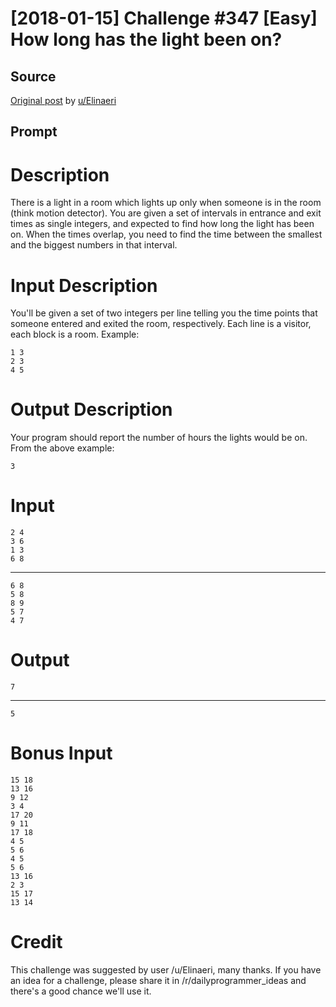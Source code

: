 # [2018-01-15] Challenge #347 [Easy] How long has the light been on?

## Source

[Original post](https://old.reddit.com/r/dailyprogrammer/comments/7qn07r/20180115_challenge_347_easy_how_long_has_the/) by [u/Elinaeri](https://old.reddit.com/u/Elinaeri)

## Prompt



# Description

There is a light in a room which lights up only when someone is in the room (think motion detector). You are given a set of intervals in entrance and exit times as single integers, and expected to find how long the light has been on. When the times overlap, you need to find the time between the smallest and the biggest numbers in that interval.

# Input Description

You'll be given a set of two integers per line telling you the time points that someone entered and exited the room, respectively. Each line is a visitor, each block is a room. Example:

    1 3
    2 3
    4 5

# Output Description

Your program should report the number of hours the lights would be on. From the above example:

    3

# Input

    2 4
    3 6
    1 3
    6 8

----

    6 8
    5 8
    8 9
    5 7
    4 7

# Output

    7

----

    5

# Bonus Input

    15 18
    13 16
    9 12
    3 4
    17 20
    9 11
    17 18
    4 5
    5 6
    4 5
    5 6
    13 16
    2 3
    15 17
    13 14

# Credit

This challenge was suggested by user /u/Elinaeri, many thanks. If you have an idea for a challenge, please share it in /r/dailyprogrammer_ideas and there's a good chance we'll use it.

